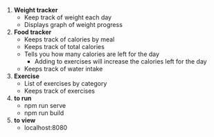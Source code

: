1. **Weight tracker**
     - Keep track of weight each day 
     - Displays graph of weight progress
1. **Food tracker**
     - Keeps track of calories by meal
     - Keeps track of total calories
     - Tells you how many calories are left for the day
       - Adding to exercises will increase the calories left for the day
     - Keeps track of water intake
1. **Exercise**
     - List of exercises by category
     - Keeps track of exercises
1.  **to run**
     - npm run serve
     - npm run build
1. **to view** 
     - localhost:8080
